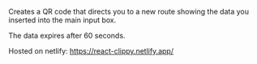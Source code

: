 Creates a QR code that directs you to a new route showing the data you inserted into the main input box.

The data expires after 60 seconds.

Hosted on netlify: https://react-clippy.netlify.app/
